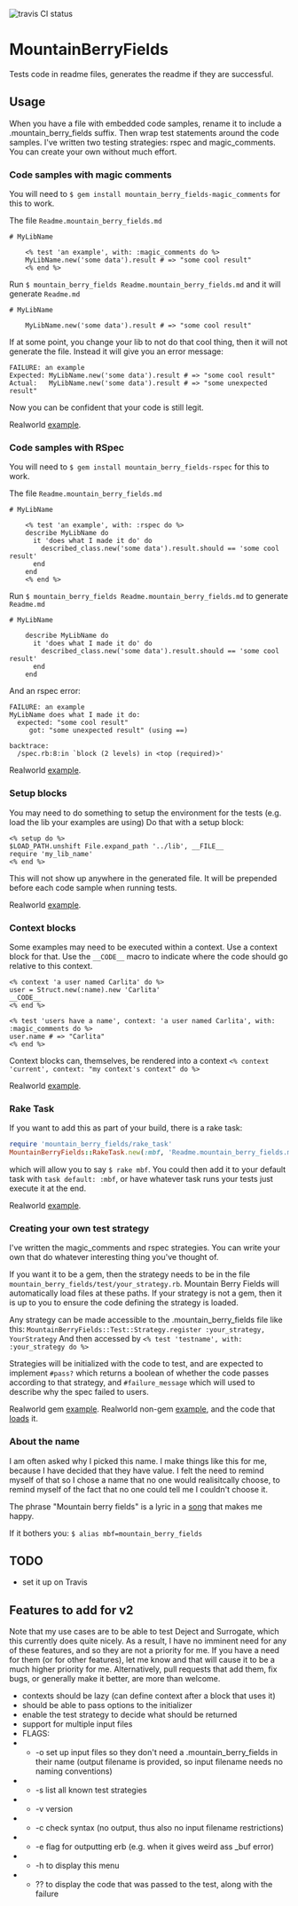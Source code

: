 ![travis CI status](https://secure.travis-ci.org/JoshCheek/mountain_berry_fields.png?branch=master)

# MountainBerryFields

Tests code in readme files, generates the readme if they are successful.

## Usage

When you have a file with embedded code samples, rename it to include a .mountain_berry_fields suffix.
Then wrap test statements around the code samples. I've written two testing strategies: rspec and magic_comments.
You can create your own without much effort.


### Code samples with magic comments

You will need to
`$ gem install mountain_berry_fields-magic_comments`
for this to work.

The file `Readme.mountain_berry_fields.md`

    # MyLibName

        <% test 'an example', with: :magic_comments do %>
        MyLibName.new('some data').result # => "some cool result"
        <% end %>

Run `$ mountain_berry_fields Readme.mountain_berry_fields.md` and it will generate `Readme.md`

    # MyLibName

        MyLibName.new('some data').result # => "some cool result"

If at some point, you change your lib to not do that cool thing, then it will not generate the file.  Instead it will give you an error message:

    FAILURE: an example
    Expected: MyLibName.new('some data').result # => "some cool result"
    Actual:   MyLibName.new('some data').result # => "some unexpected result"

Now you can be confident that your code is still legit.

Realworld [example](https://github.com/JoshCheek/deject/blob/8eb0d92949318cf4ef87c2b1a2070328024b0196/Readme.md.mountain_berry_fields#L40-49).

### Code samples with RSpec

You will need to
`$ gem install mountain_berry_fields-rspec`
for this to work.

The file `Readme.mountain_berry_fields.md`

    # MyLibName

        <% test 'an example', with: :rspec do %>
        describe MyLibName do
          it 'does what I made it do' do
            described_class.new('some data').result.should == 'some cool result'
          end
        end
        <% end %>

Run `$ mountain_berry_fields Readme.mountain_berry_fields.md` to generate `Readme.md`

    # MyLibName

        describe MyLibName do
          it 'does what I made it do' do
            described_class.new('some data').result.should == 'some cool result'
          end
        end

And an rspec error:

    FAILURE: an example
    MyLibName does what I made it do:
      expected: "some cool result"
         got: "some unexpected result" (using ==)

    backtrace:
      /spec.rb:8:in `block (2 levels) in <top (required)>'

Realworld [example](https://github.com/JoshCheek/surrogate/blob/b7ad4d3cd5ce2e3b8bf44c3743436e4d614b1991/Readme.md.mountain_berry_fields#L254-258).

### Setup blocks

You may need to do something to setup the environment for the tests (e.g. load the lib your examples are using)
Do that with a setup block:

    <% setup do %>
    $LOAD_PATH.unshift File.expand_path '../lib', __FILE__
    require 'my_lib_name'
    <% end %>

This will not show up anywhere in the generated file. It will be prepended before each code sample when running tests.

Realworld [example](https://github.com/JoshCheek/deject/blob/8eb0d92949318cf4ef87c2b1a2070328024b0196/Readme.md.mountain_berry_fields#L22-25).

### Context blocks

Some examples may need to be executed within a context. Use a context block for that.
Use the `__CODE__` macro to indicate where the code should go relative to this context.

    <% context 'a user named Carlita' do %>
    user = Struct.new(:name).new 'Carlita'
    __CODE__
    <% end %>

    <% test 'users have a name', context: 'a user named Carlita', with: :magic_comments do %>
    user.name # => "Carlita"
    <% end %>

Context blocks can, themselves, be rendered into a context `<% context 'current', context: "my context's context" do %>`

Realworld [example](https://github.com/JoshCheek/surrogate/blob/b7ad4d3cd5ce2e3b8bf44c3743436e4d614b1991/Readme.md.mountain_berry_fields#L237-258).

### Rake Task

If you want to add this as part of your build, there is a rake task:

```ruby
require 'mountain_berry_fields/rake_task'
MountainBerryFields::RakeTask.new(:mbf, 'Readme.mountain_berry_fields.md')
```

which will allow you to say `$ rake mbf`. You could then add it to your default task with
`task default: :mbf`, or have whatever task runs your tests just execute it at the end.

Realworld [example](https://github.com/JoshCheek/surrogate/blob/b7ad4d3cd5ce2e3b8bf44c3743436e4d614b1991/Rakefile#L13-17).

### Creating your own test strategy

I've written the magic_comments and rspec strategies. You can write your own that do
whatever interesting thing you've thought of.

If you want it to be a gem, then the strategy needs to be in the file
`mountain_berry_fields/test/your_strategy.rb`. Mountain Berry Fields
will automatically load files at these paths. If your strategy is not a gem,
then it is up to you to ensure the code defining the strategy is loaded.

Any strategy can be made accessible to the .mountain_berry_fields file like this:
`MountainBerryFields::Test::Strategy.register :your_strategy, YourStrategy`
And then accessed by `<% test 'testname', with: :your_strategy do %>`

Strategies will be initialized with the code to test, and are expected to
implement `#pass?` which returns a boolean of whether the code passes according
to that strategy, and `#failure_message` which will used to describe why the spec
failed to users.

Realworld gem [example](https://github.com/JoshCheek/mountain_berry_fields-rspec/blob/cc6364ad106a7c65822542709bc5676bfb0b2c07/lib/mountain_berry_fields/test/rspec.rb).
Realworld non-gem [example](https://github.com/JoshCheek/mountain_berry_fields/blob/be751536c8b0f94c84b09167fa83616b94b13b12/readme_helper.rb),
and the code that [loads](https://github.com/JoshCheek/mountain_berry_fields/blob/754c3fb9d26779e38c01e15999ea6b86137372a2/Readme.md.mountain_berry_fields#L1) it.

### About the name

I am often asked why I picked this name. I make things like this for me, because I have decided that they have value.
I felt the need to remind myself of that so I chose a name that no one would realisitcally choose,
to remind myself of the fact that no one could tell me I couldn't choose it.

The phrase "Mountain berry fields" is a lyric in a [song](http://www.myspace.com/joyelectric/music/songs/birds-will-sing-forever-christian-songs-album-version-34576758) that makes me happy.

If it bothers you: `$ alias mbf=mountain_berry_fields`

## TODO
* set it up on Travis

## Features to add for v2

Note that my use cases are to be able to test Deject and Surrogate,
which this currently does quite nicely. As a result, I have no imminent
need for any of these features, and so they are not a priority for me.
If you have a need for them (or for other features), let me know and that
will cause it to be a much higher priority for me. Alternatively,
pull requests that add them, fix bugs, or generally make it better,
are more than welcome.

* contexts should be lazy (can define context after a block that uses it)
* should be able to pass options to the initializer
* enable the test strategy to decide what should be returned
* support for multiple input files
* FLAGS:
* * -o set up input files so they don't need a .mountain_berry_fields in their name (output filename is provided, so input filename needs no naming conventions)
* * -s list all known test strategies
* * -v version
* * -c check syntax (no output, thus also no input filename restrictions)
* * -e flag for outputting erb (e.g. when it gives weird ass _buf error)
* * -h to display this menu
* * ?? to display the code that was passed to the test, along with the failure
